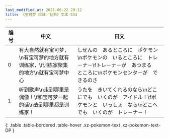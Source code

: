 ```yaml
---
last_modified_at: 2021-06-22 20:12
title: 《宝可梦 珍珠／钻石》文本 534
---
```

| 编号 | 中文 | 日文 |
| ---- | ---- | ---- |
| 0 | 有大自然就有宝可梦，\n有宝可梦的地方就有训练家，\f训练家聚集的地方\n就有宝可梦中心 | しぜんの　あるところに　ポケモン\nポケモンの　いるところに　トレ－ナ－\fトレ－ナ－が　あつまる　ところに\nポケモンセンタ－が　できるのさ |
| 1 | 听到歌声\n走到哪里是偶像！\f和宝可梦一起的话\n去到哪里都是训练家！ | うたを　きいてくれるのなら\nどこにでも　いくのが　アイドル！\fポケモンと　いっしょ　なら\nどこへでも　いくのが　トレ－ナ－！ |
{: .table .table-bordered .table-hover .xz-pokemon-text .xz-pokemon-text-DP }